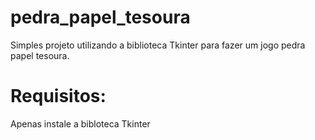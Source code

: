 # pedra_papel_tesoura

Simples projeto utilizando a biblioteca Tkinter para fazer um jogo pedra papel tesoura.

# Requisitos:

Apenas instale a bibloteca Tkinter
